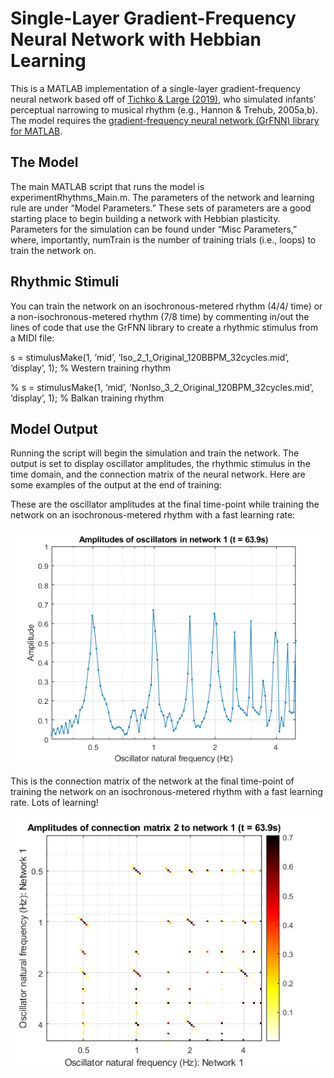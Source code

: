 
<!-- README.md is generated from README.Rmd. Please edit that file -->

# Single-Layer Gradient-Frequency Neural Network with Hebbian Learning

<!-- badges: start -->

<!-- badges: end -->

This is a MATLAB implementation of a single-layer gradient-frequency
neural network based off of [Tichko & Large (2019)](<https://doi.org/10.1111/nyas.14050>), who simulated infants’
perceptual narrowing to musical rhythm (e.g., Hannon & Trehub, 2005a,b).
The model requires the [gradient-frequency neural network (GrFNN) library
for MATLAB](<https://github.com/MusicDynamicsLab/GrFNNToolbox>).

## The Model

The main MATLAB script that runs the model is experimentRhythms\_Main.m.
The parameters of the network and learning rule are under “Model
Parameters.” These sets of parameters are a good starting place to begin
building a network with Hebbian plasticity. Parameters for the
simulation can be found under “Misc Parameters,” where, importantly,
numTrain is the number of training trials (i.e., loops) to train the
network on.

## Rhythmic Stimuli

You can train the network on an isochronous-metered rhythm (4/4/ time)
or a non-isochronous-metered rhythm (7/8 time) by commenting in/out the
lines of code that use the GrFNN library to create a rhythmic stimulus
from a MIDI file:

s = stimulusMake(1, ‘mid’, ‘Iso\_2\_1\_Original\_120BBPM\_32cycles.mid’,
‘display’, 1); % Western training rhythm

% s = stimulusMake(1, ‘mid’,
‘NonIso\_3\_2\_Original\_120BPM\_32cycles.mid’, ‘display’, 1); %
Balkan training rhythm

## Model Output

Running the script will begin the simulation and train the network. The
output is set to display oscillator amplitudes, the rhythmic stimulus in
the time domain, and the connection matrix of the neural network. Here
are some examples of the output at the end of training:

These are the oscillator amplitudes at the final time-point while
training the network on an isochronous-metered rhythm with a fast
learning
rate:

<p align="center">

<img src="Figures/Network_Western_FastLearning.png" alt="Oscillator Amplitudes of the Neural Network."
width="600px">

</p>

This is the connection matrix of the network at the final time-point of
training the network on an isochronous-metered rhythm with a fast
learning rate. Lots of
learning\!

<p align="center">

<img src="Figures/CM_Western_FastLearning.png" alt="Connection Matrix of the Neural Network."
width="600px">

</p>
